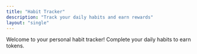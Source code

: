 ```yaml
---
title: "Habit Tracker"
description: "Track your daily habits and earn rewards"
layout: "single"
---
```


Welcome to your personal habit tracker! Complete your daily habits to earn tokens.
